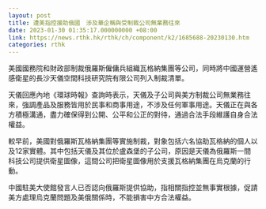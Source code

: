 ```yaml
---
layout: post
title: 遭美指控援助俄國　涉及華企稱與受制裁公司無業務往來
date: 2023-01-30 01:35:17.000000000 +08:00
link: https://news.rthk.hk/rthk/ch/component/k2/1685688-20230130.htm
categories: rthk
---
```


美國國務院和財政部制裁俄羅斯僱傭兵組織瓦格納集團等公司，同時將中國運營遙感衛星的長沙天儀空間科技研究院有限公司列入制裁清單。

天儀回應內地《環球時報》查詢時表示，天儀及子公司與美方制裁公司無業務往來，強調產品及服務皆用於民事和商事用途，不涉及任何軍事用途。天儀正在與各方積極溝通，盡力確保得到公開、公平和公正的對待，通過合法手段維護自身合法權益。

較早前，美國對俄羅斯瓦格納集團等實施制裁，對象包括六名協助瓦格納的個人以及12家實體。其中包括天儀及其位於盧森堡的子公司，原因是天儀為俄羅斯一間科技公司提供衛星圖像，這間公司把衛星圖像用於支援瓦格納集團在烏克蘭的行動。

中國駐美大使館發言人已否認向俄羅斯提供協助，指相關指控並無事實根據，促請美方處理烏克蘭問題及美俄關係時，不能損害中方合法權益。
